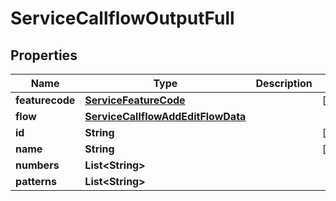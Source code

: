

# ServiceCallflowOutputFull

## Properties

Name | Type | Description | Notes
------------ | ------------- | ------------- | -------------
**featurecode** | [**ServiceFeatureCode**](ServiceFeatureCode.md) |  |  [optional]
**flow** | [**ServiceCallflowAddEditFlowData**](ServiceCallflowAddEditFlowData.md) |  | 
**id** | **String** |  |  [optional]
**name** | **String** |  |  [optional]
**numbers** | **List&lt;String&gt;** |  | 
**patterns** | **List&lt;String&gt;** |  | 




